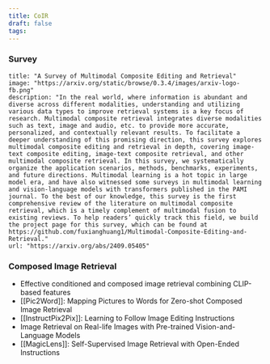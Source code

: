 ```yaml
---
title: CoIR
draft: false
tags:
---
```

### Survey
```embed
title: "A Survey of Multimodal Composite Editing and Retrieval"
image: "https://arxiv.org/static/browse/0.3.4/images/arxiv-logo-fb.png"
description: "In the real world, where information is abundant and diverse across different modalities, understanding and utilizing various data types to improve retrieval systems is a key focus of research. Multimodal composite retrieval integrates diverse modalities such as text, image and audio, etc. to provide more accurate, personalized, and contextually relevant results. To facilitate a deeper understanding of this promising direction, this survey explores multimodal composite editing and retrieval in depth, covering image-text composite editing, image-text composite retrieval, and other multimodal composite retrieval. In this survey, we systematically organize the application scenarios, methods, benchmarks, experiments, and future directions. Multimodal learning is a hot topic in large model era, and have also witnessed some surveys in multimodal learning and vision-language models with transformers published in the PAMI journal. To the best of our knowledge, this survey is the first comprehensive review of the literature on multimodal composite retrieval, which is a timely complement of multimodal fusion to existing reviews. To help readers’ quickly track this field, we build the project page for this survey, which can be found at https://github.com/fuxianghuang1/Multimodal-Composite-Editing-and-Retrieval."
url: "https://arxiv.org/abs/2409.05405"
```

### Composed Image Retrieval
- Effective conditioned and composed image retrieval combining CLIP-based features
- [[Pic2Word]]: Mapping Pictures to Words for Zero-shot Composed Image Retrieval
- [[InstructPix2Pix]]: Learning to Follow Image Editing Instructions
- Image Retrieval on Real-life Images with Pre-trained Vision-and-Language Models
- [[MagicLens]]: Self-Supervised Image Retrieval with Open-Ended Instructions